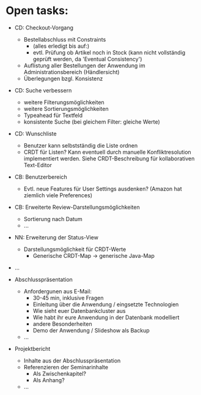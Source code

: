Open tasks:
===========


* CD: Checkout-Vorgang
    * Bestellabschluss mit Constraints
        * (alles erledigt bis auf:)
        * evtl. Prüfung ob Artikel noch in Stock (kann nicht vollständig geprüft werden, da 'Eventual Consistency')
    * Auflistung aller Bestellungen der Anwendung im Administrationsbereich (Händlersicht)
    * Überlegungen bzgl. Konsistenz

* CD: Suche verbessern
    * weitere Filterungsmöglichkeiten
    * weitere Sortierungsmöglichkeiten
    * Typeahead für Textfeld
    * konsistente Suche (bei gleichem Filter: gleiche Werte)

* CD: Wunschliste
    * Benutzer kann selbstständig die Liste ordnen
    * CRDT für Listen? Kann eventuell durch manuelle Konfliktresolution implementiert werden. Siehe CRDT-Beschreibung für kollaborativen Text-Editor

* CB: Benutzerbereich
    * Evtl. neue Features für User Settings ausdenken? (Amazon hat ziemlich viele Preferences)

* CB: Erweiterte Review-Darstellungsmöglichkeiten
    * Sortierung nach Datum
    * ...

* NN: Erweiterung der Status-View
    * Darstellungsmöglichkeit für CRDT-Werte
        * Generische CRDT-Map -> generische Java-Map

* ...

* Abschlusspräsentation
    * Anfordergunen aus E-Mail:
        * 30-45 min, inklusive Fragen
        * Einleitung über die Anwendung / eingsetzte Technologien
        * Wie sieht euer Datenbankcluster aus
        * Wie habt ihr eure Anwendung in der Datenbank modelliert
        * andere Besonderheiten
        * Demo der Anwendung / Slideshow als Backup
    * ...

* Projektbericht
    * Inhalte aus der Abschlusspräsentation
    * Referenzieren der Seminarinhalte
        * Als Zwischenkapitel?
        * Als Anhang?
    * ...
